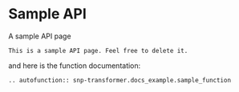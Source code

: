 # Sample API

A sample API page

```{note}
This is a sample API page. Feel free to delete it.
```

and here is the function documentation:

```{eval-rst}
.. autofunction:: snp-transformer.docs_example.sample_function
```
